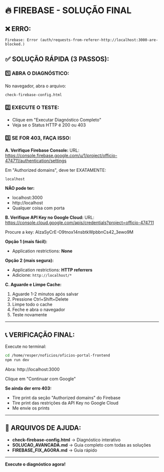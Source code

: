 # 🔥 FIREBASE - SOLUÇÃO FINAL

## ❌ ERRO:
```
Firebase: Error (auth/requests-from-referer-http://localhost:3000-are-blocked.)
```

## ✅ SOLUÇÃO RÁPIDA (3 PASSOS):

### 1️⃣ ABRA O DIAGNÓSTICO:
No navegador, abra o arquivo:
```
check-firebase-config.html
```

### 2️⃣ EXECUTE O TESTE:
- Clique em "Executar Diagnóstico Completo"
- Veja se o Status HTTP é 200 ou 403

### 3️⃣ SE FOR 403, FAÇA ISSO:

**A. Verifique Firebase Console:**
URL: https://console.firebase.google.com/u/1/project/officio-474711/authentication/settings

Em "Authorized domains", deve ter EXATAMENTE:
```
localhost
```

**NÃO pode ter:**
- localhost:3000
- http://localhost
- Qualquer coisa com porta

**B. Verifique API Key no Google Cloud:**
URL: https://console.cloud.google.com/apis/credentials?project=officio-474711

Procure a key: AIzaSyCrE-O9tnox14nsbtkWpbbnCs42_3ewo9M

**Opção 1 (mais fácil):**
- Application restrictions: **None**

**Opção 2 (mais segura):**
- Application restrictions: **HTTP referrers**
- Adicione: `http://localhost/*`

**C. Aguarde e Limpe Cache:**
1. Aguarde 1-2 minutos após salvar
2. Pressione Ctrl+Shift+Delete
3. Limpe todo o cache
4. Feche e abra o navegador
5. Teste novamente

---

## 📞 VERIFICAÇÃO FINAL:

Execute no terminal:
```bash
cd /home/resper/noficios/oficios-portal-frontend
npm run dev
```

Abra: http://localhost:3000

Clique em "Continuar com Google"

**Se ainda der erro 403:**
- Tire print da seção "Authorized domains" do Firebase
- Tire print das restrições da API Key no Google Cloud
- Me envie os prints

---

## 🎯 ARQUIVOS DE AJUDA:

- **check-firebase-config.html** → Diagnóstico interativo
- **SOLUCAO_AVANCADA.md** → Guia completo com todas as soluções
- **FIREBASE_FIX_AGORA.md** → Guia rápido

---

**Execute o diagnóstico agora!**
